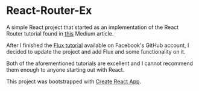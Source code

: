 # React-Router-Ex

A simple React project that started as an implementation of the React Router tutorial found in [this](https://medium.com/@pshrmn/a-simple-react-router-v4-tutorial-7f23ff27adf) Medium article. 

After I finished the [Flux tutorial](https://github.com/facebook/flux) available on Facebook's GitHub account, I decided to update the project and add Flux and some functionality on it. 

Both of the aforementioned tutorials are excellent and I cannot recommend them enough to anyone starting out with React.

Τhis project was bootstrapped with [Create React App](https://github.com/facebookincubator/create-react-app).